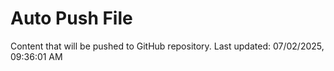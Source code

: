 # Auto Push File

Content that will be pushed to GitHub repository.
Last updated: 07/02/2025, 09:36:01 AM